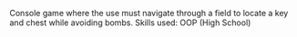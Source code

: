 Console game where the use must navigate through a field to locate a key and chest while avoiding bombs. Skills used: OOP (High School)
